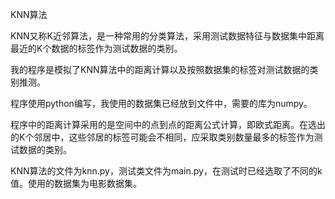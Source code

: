 KNN算法

KNN又称K近邻算法，是一种常用的分类算法，采用测试数据特征与数据集中距离最近的K个数据的标签作为测试数据的类别。

我的程序是模拟了KNN算法中的距离计算以及按照数据集的标签对测试数据的类别推测。

程序使用python编写，我使用的数据集已经放到文件中，需要的库为numpy。

程序中的距离计算采用的是空间中的点到点的距离公式计算，即欧式距离。在选出的K个邻居中，这些邻居的标签可能会不相同，应采取类别数量最多的标签作为测试数据的类别。

KNN算法的文件为knn.py，测试类文件为main.py，在测试时已经选取了不同的k值。使用的数据集为电影数据集。


